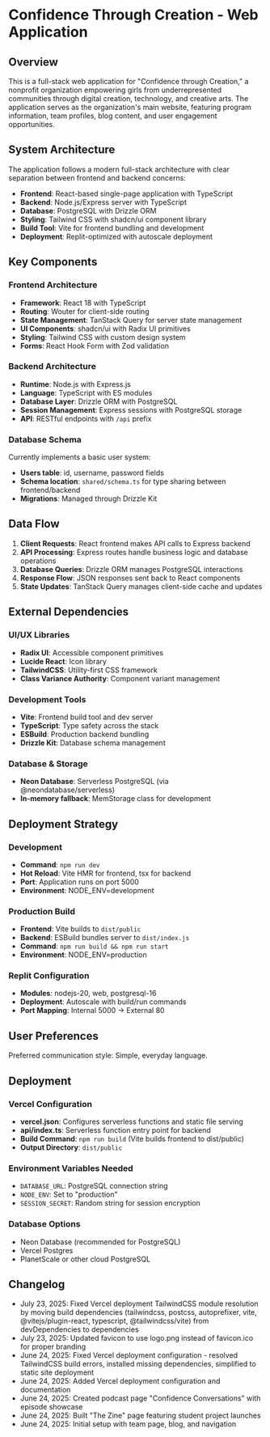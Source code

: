 # Confidence Through Creation - Web Application

## Overview

This is a full-stack web application for "Confidence through Creation," a nonprofit organization empowering girls from underrepresented communities through digital creation, technology, and creative arts. The application serves as the organization's main website, featuring program information, team profiles, blog content, and user engagement opportunities.

## System Architecture

The application follows a modern full-stack architecture with clear separation between frontend and backend concerns:

- **Frontend**: React-based single-page application with TypeScript
- **Backend**: Node.js/Express server with TypeScript
- **Database**: PostgreSQL with Drizzle ORM
- **Styling**: Tailwind CSS with shadcn/ui component library
- **Build Tool**: Vite for frontend bundling and development
- **Deployment**: Replit-optimized with autoscale deployment

## Key Components

### Frontend Architecture
- **Framework**: React 18 with TypeScript
- **Routing**: Wouter for client-side routing
- **State Management**: TanStack Query for server state management
- **UI Components**: shadcn/ui with Radix UI primitives
- **Styling**: Tailwind CSS with custom design system
- **Forms**: React Hook Form with Zod validation

### Backend Architecture
- **Runtime**: Node.js with Express.js
- **Language**: TypeScript with ES modules
- **Database Layer**: Drizzle ORM with PostgreSQL
- **Session Management**: Express sessions with PostgreSQL storage
- **API**: RESTful endpoints with `/api` prefix

### Database Schema
Currently implements a basic user system:
- **Users table**: id, username, password fields
- **Schema location**: `shared/schema.ts` for type sharing between frontend/backend
- **Migrations**: Managed through Drizzle Kit

## Data Flow

1. **Client Requests**: React frontend makes API calls to Express backend
2. **API Processing**: Express routes handle business logic and database operations
3. **Database Queries**: Drizzle ORM manages PostgreSQL interactions
4. **Response Flow**: JSON responses sent back to React components
5. **State Updates**: TanStack Query manages client-side cache and updates

## External Dependencies

### UI/UX Libraries
- **Radix UI**: Accessible component primitives
- **Lucide React**: Icon library
- **TailwindCSS**: Utility-first CSS framework
- **Class Variance Authority**: Component variant management

### Development Tools
- **Vite**: Frontend build tool and dev server
- **TypeScript**: Type safety across the stack
- **ESBuild**: Production backend bundling
- **Drizzle Kit**: Database schema management

### Database & Storage
- **Neon Database**: Serverless PostgreSQL (via @neondatabase/serverless)
- **In-memory fallback**: MemStorage class for development

## Deployment Strategy

### Development
- **Command**: `npm run dev`
- **Hot Reload**: Vite HMR for frontend, tsx for backend
- **Port**: Application runs on port 5000
- **Environment**: NODE_ENV=development

### Production Build
- **Frontend**: Vite builds to `dist/public`
- **Backend**: ESBuild bundles server to `dist/index.js`
- **Command**: `npm run build && npm run start`
- **Environment**: NODE_ENV=production

### Replit Configuration
- **Modules**: nodejs-20, web, postgresql-16
- **Deployment**: Autoscale with build/run commands
- **Port Mapping**: Internal 5000 → External 80

## User Preferences

Preferred communication style: Simple, everyday language.

## Deployment

### Vercel Configuration
- **vercel.json**: Configures serverless functions and static file serving
- **api/index.ts**: Serverless function entry point for backend
- **Build Command**: `npm run build` (Vite builds frontend to dist/public)
- **Output Directory**: `dist/public`

### Environment Variables Needed
- `DATABASE_URL`: PostgreSQL connection string
- `NODE_ENV`: Set to "production"
- `SESSION_SECRET`: Random string for session encryption

### Database Options
- Neon Database (recommended for PostgreSQL)
- Vercel Postgres
- PlanetScale or other cloud PostgreSQL

## Changelog

- July 23, 2025: Fixed Vercel deployment TailwindCSS module resolution by moving build dependencies (tailwindcss, postcss, autoprefixer, vite, @vitejs/plugin-react, typescript, @tailwindcss/vite) from devDependencies to dependencies
- July 23, 2025: Updated favicon to use logo.png instead of favicon.ico for proper branding
- June 24, 2025: Fixed Vercel deployment configuration - resolved TailwindCSS build errors, installed missing dependencies, simplified to static site deployment
- June 24, 2025: Added Vercel deployment configuration and documentation
- June 24, 2025: Created podcast page "Confidence Conversations" with episode showcase
- June 24, 2025: Built "The Zine" page featuring student project launches
- June 24, 2025: Initial setup with team page, blog, and navigation